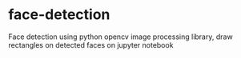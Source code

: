 # face-detection
Face detection using python opencv image processing library, draw rectangles on detected faces on jupyter notebook

